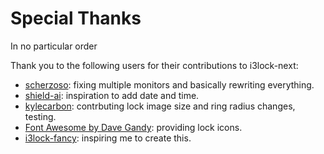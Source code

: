 # Special Thanks

In no particular order

Thank you to the following users for their contributions to i3lock-next:
- [scherzoso](https://github.com/scherzoso): fixing multiple monitors and basically rewriting everything.
- [shield-ai](https://github.com/shield-ai): inspiration to add date and time.
- [kylecarbon](https://github.com/kylecarbon): contrbuting lock image size and ring radius changes, testing.
- [Font Awesome by Dave Gandy](http://fortawesome.github.com/Font-Awesome): providing lock icons.
- [i3lock-fancy](https://github.com/meskarune/i3lock-fancy): inspiring me to create this.
